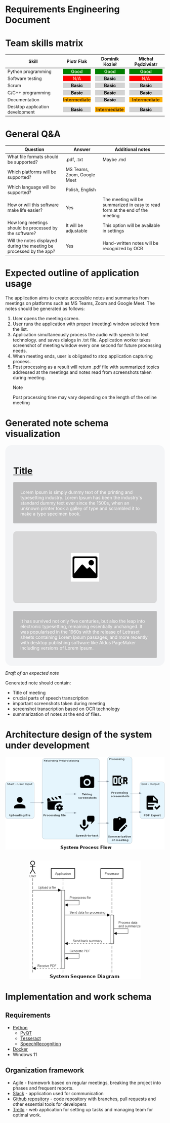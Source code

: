 # Requirements Engineering Document

# Team skills matrix

| Skill | Piotr Flak | Dominik Kozieł | Michał Pędziwiatr |
| ----- | ---------- | -------------- | ----------------- |
| Python programming | <div class='skill good'>Good</div> | <div class='skill good'>Good</div> | <div class='skill good'>Good</div> |
| Software testing | <div class='skill NA'>N/A</div> | <div class='skill basic'>Basic</div> | <div class='skill NA'>N/A</div> |
| Scrum | <div class='skill basic'>Basic</div> | <div class='skill basic'>Basic</div> | <div class='skill basic'>Basic</div> |
| C/C++ programming | <div class='skill basic'>Basic</div> | <div class='skill basic'>Basic</div> | <div class='skill basic'>Basic</div> |
| Documentation | <div class='skill intermediate'>Intermediate</div> | <div class='skill basic'>Basic</div> | <div class='skill intermediate'>Intermediate</div> |
| Desktop application development | <div class='skill basic'>Basic</a> | <div class='skill intermediate'>Intermediate</div> | <div class='skill basic'>Basic</a> |

<style>
    .skill {
        width: 100%;
        text-align: center;
        font-weight: bold;
    }
    .skill.good {
        background: green;
        color: #C7E9C0;
    }
    .skill.intermediate {
        background: #ffb000;
        color: #522d00;
    }
    .skill.basic {
        background: lightgrey;
        color: black;
    }
    .skill.NA {
        background: red;
        color: #ffa590;
    }
</style>

# General Q&A

| Question | Answer | Additional notes | 
| -------- | ------ | ---------------- |
| What file formats should be supported? | .pdf, .txt | Maybe .md |
| Which platforms will be supported? | MS Teams, Zoom, Google Meet | |
| Which language will be supported? | Polish, English | |
| How or will this software make life easier? | Yes | The meeting will be summarized in easy to read form at the end of the meeting |
| How long meetings should be processed by the software? | It will be adjustable | This option will be available in settings |
| Will the notes displayed during the meeting be processed by the app? | Yes | Hand-written notes will be recognized by OCR |

# Expected outline of application usage

The application aims to create accessible notes and summaries from meetings on platforms such as MS Teams, Zoom and Google Meet. The notes should be generated as follows:

1. User opens the meeting screen.
2. User runs the application with proper (meeting) window selected from the list.
3. Application simultaneously process the audio with speech to text technology. and saves dialogs in .txt file. Application worker takes screenshot of meeting window every one second for future processing needs.
4. When meeting ends, user is obligated to stop application capturing process.
5. Post processing as a result will return .pdf file with summarized topics addressed at the meetings and notes read from screenshots taken during meeting.
    > [!NOTE]
    > Post processing time may vary depending on the length of the online meeting

# Generated note schema visualization

<div class='note container'>
    <div>
        <h1 class='note'>Title</h1>
    </div>
    <div class='note flex'>  
        <div class='note textbox'>
            Lorem Ipsum is simply dummy text of the printing and typesetting industry. Lorem Ipsum has been the industry's standard dummy text ever since the 1500s, when an unknown printer took a galley of type and scrambled it to make a type specimen book.
        </div>
        <div class='note image'>
            <img src='./docs/images/img-plug.svg'>
        </div>
        <div class='note textbox'>
            It has survived not only five centuries, but also the leap into electronic typesetting, remaining essentially unchanged. It was popularised in the 1960s with the release of Letraset sheets containing Lorem Ipsum passages, and more recently with desktop publishing software like Aldus PageMaker including versions of Lorem Ipsum.
        </div>
    </div>
</div>

<style>
    .note.container {
        width: 90%;
        aspect-ratio: 0.8;
        background-color: #f4f5f7;
        border-radius: 20px;
        display: flex;
        padding: 5% 5%;
        flex-direction:column;
    }

    h1.note {
        color: #161717;
        text-decoration: underline;
    }

    .note.flex {
        display: flex;
        flex-direction: column;
        row-gap: 20px;
        align-items: center;
        justify-content: center;
    }

    .note.textbox {
        width: 90%;
        aspect-ratio:5;
        background-color: #bbbbbc;
        border-radius: 2px;
        color: white;
        padding: 5% 5%;
    }

    .note.image {
        width: 100%;
        aspect-ratio: 2;
        background-color: #d8d8d9;
        border-radius: 10px;
        display: flex;
        align-items: center;
        justify-content: center;
        margin-bottom: 5px;
        margin-top: 5px;
    }

    img {
        width: 20%
    }
</style>

*Draft of an expected note*

Generated note should contain:
- Title of meeting
- crucial parts of speech transcription
- important screenshots taken during meeting
- screenshot transcription based on OCR technology
- summarization of notes at the end of files.

# Architecture design of the system under development

<div class='diagrams'>
    <img src='./docs/images/system-process-flow.png' style="width: 100%;"/>
    <br></br>
    <img src='./docs/images/system-sequence-diagram.png' style="width: 70%;"/>
</div>

<style>
    .diagrams {
        display: flex;
        flex-direction: column;
        align-items: center;
    }

    img {
        height: auto;
    }
</style>

# Implementation and work schema

## Requirements

- [Python](https://www.python.org)
  - [PyQT](https://doc.qt.io/qtforpython-6/)
  - [Tesseract](https://pypi.org/project/pytesseract/)
  - [SpeechRecognition](https://pypi.org/project/SpeechRecognition/)
- [Docker](https://www.docker.com)
- Windows 11

## Organization framework

- Agile - framework based on regular meetings, breaking the project into phases and frequent reports.
- [Slack](https://slack.com) - application used for communication
- [Github repository](https://github.com/PFlak/IO-Projekt) - code repository with branches, pull requests and other essential tools for developers 
- [Trello](https://trello.com/pl) - web application for setting up tasks and managing team for optimal work.
